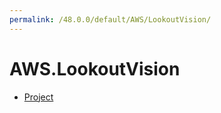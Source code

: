 ```yaml
---
permalink: /48.0.0/default/AWS/LookoutVision/
---
```


# AWS.LookoutVision



* [Project](Project.md)